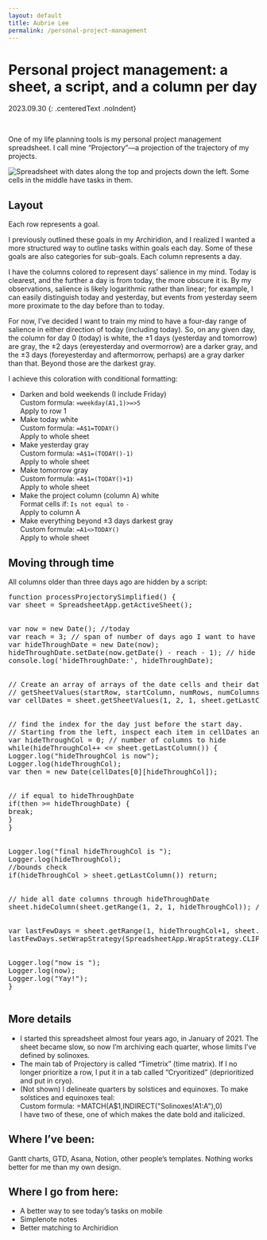 ```yaml
---
layout: default
title: Aubrie Lee
permalink: /personal-project-management
---
```

# Personal project management: a sheet, a script, and a column per day

2023.09.30
{: .centeredText .noIndent}

<br>

One of my life planning tools is my personal project management spreadsheet. I call mine “Projectory”—a projection of the trajectory of my projects.

<img src='/media/projectory-simplified.png' alt='Spreadsheet with dates along the top and projects down the left. Some cells in the middle have tasks in them.' class='listImage'>

## Layout

Each row represents a goal.

I previously outlined these goals in my Archiridion, and I realized I wanted a more structured way to outline tasks within goals each day. Some of these goals are also categories for sub-goals.
Each column represents a day.

I have the columns colored to represent days’ salience in my mind. Today is clearest, and the further a day is from today, the more obscure it is. By my observations, salience is likely logarithmic rather than linear; for example, I can easily distinguish today and yesterday, but events from yesterday seem more proximate to the day before than to today.

For now, I’ve decided I want to train my mind to have a four-day range of salience in either direction of today (including today). So, on any given day, the column for day 0 (today) is white, the ±1 days (yesterday and tomorrow) are gray, the ±2 days (ereyesterday and overmorrow) are a darker gray, and the ±3 days (foreyesterday and aftermorrow, perhaps) are a gray darker than that. Beyond those are the darkest gray. 

I achieve this coloration with conditional formatting:

* Darken and bold weekends (I include Friday) <br>
Custom formula: `=weekday(A1,1)>=>5`  <br>
Apply to row 1
* Make today white  <br>
Custom formula: `=A$1=TODAY()` <br>
Apply to whole sheet
* Make yesterday gray  <br>
Custom formula: `=A$1=(TODAY()-1)`  <br>
Apply to whole sheet
* Make tomorrow gray  <br>
Custom formula: `=A$1=(TODAY()+1)`  <br>
Apply to whole sheet
* Make the project column (column A) white  <br>
Format cells if: `Is not equal to` `-`  <br>
Apply to column A
* Make everything beyond ±3 days darkest gray  <br>
Custom formula: `=A1<>TODAY()`  <br>
Apply to whole sheet

## Moving through time
All columns older than three days ago are hidden by a script:
<pre>
function processProjectorySimplified() {
var sheet = SpreadsheetApp.getActiveSheet();


var now = new Date(); //today
var reach = 3; // span of number of days ago I want to have awareness of; 3 days ago is day before ereyesterday
var hideThroughDate = new Date(now);
hideThroughDate.setDate(now.getDate() - reach - 1); // hide through day before reach date, show from reach date onward
console.log('hideThroughDate:', hideThroughDate);


// Create an array of arrays of the date cells and their dates
// getSheetValues(startRow, startColumn, numRows, numColumns)
var cellDates = sheet.getSheetValues(1, 2, 1, sheet.getLastColumn()); // All dates in the spreadsheet in row 1


// find the index for the day just before the start day.
// Starting from the left, inspect each item in cellDates and see whether it's the start day.
var hideThroughCol = 0; // number of columns to hide
while(hideThroughCol++ <= sheet.getLastColumn()) {
Logger.log("hideThroughCol is now");
Logger.log(hideThroughCol);
var then = new Date(cellDates[0][hideThroughCol]);


// if equal to hideThroughDate
if(then >= hideThroughDate) {
break;
}
}


Logger.log("final hideThroughCol is ");
Logger.log(hideThroughCol);
//bounds check
if(hideThroughCol > sheet.getLastColumn()) return;


// hide all date columns through hideThroughDate
sheet.hideColumn(sheet.getRange(1, 2, 1, hideThroughCol)); // row 1, column B, for one row, for number of columns defined by hideThroughCol


var lastFewDays = sheet.getRange(1, hideThroughCol+1, sheet.getLastRow(), reach+1); // add 1 to hideThroughCol to push past project column (column A); add 1 to reach to include last column hidden
lastFewDays.setWrapStrategy(SpreadsheetApp.WrapStrategy.CLIP); // 2021.08.28 set text wrapping to clip for days before today


Logger.log("now is ");
Logger.log(now);
Logger.log("Yay!");
}

</pre>

## More details

* I started this spreadsheet almost four years ago, in January of 2021. The sheet became slow, so now I’m archiving each quarter, whose limits I’ve defined by solinoxes.
* The main tab of Projectory is called “Timetrix” (time matrix). If I no longer prioritize a row, I put it in a tab called “Cryoritized” (deprioritized and put in cryo).
* (Not shown) I delineate quarters by solstices and equinoxes. To make solstices and equinoxes teal: <br>
Custom formula: =MATCH(A$1,INDIRECT("Solinoxes!A1:A"),0) <br>
I hav​​e two of these, one of which makes the date bold and italicized.

## Where I’ve been:
Gantt charts, GTD, Asana, Notion, other people’s templates. Nothing works better for me than my own design.

## Where I go from here:
* A better way to see today’s tasks on mobile
* Simplenote notes
* Better matching to Archiridion

